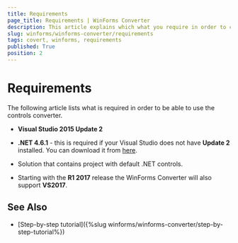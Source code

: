 ```yaml
---
title: Requirements
page_title: Requirements | WinForms Converter
description: This article explains which what you require in order to convert your projects. 
slug: winforms/winforms-converter/requirements
tags: covert, winforms, requirements
published: True
position: 2
---
```


# Requirements

The following article lists what is required in order to be able to use the controls converter.

* __Visual Studio 2015 Update 2__
 
* __.NET 4.6.1__ - this is required if your Visual Studio does not have __Update 2__ installed. You can download it from [here](https://www.microsoft.com/en-us/download/details.aspx?id=49978).

* Solution that contains project with default .NET controls.

* Starting with the __R1 2017__ release the WinForms Converter will also support __VS2017__.

## See Also

* [Step-by-step tutorial]({%slug winforms/winforms-converter/step-by-step-tutorial%})

